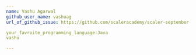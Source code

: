 ```yaml
---
name: Vashu Agarwal
github_user_name: vashuag
url_of_github_issue: https://github.com/scaleracademy/scaler-september-open-source-challenge/issues/425

your_favroite_programming_language:Java
vashu

---
```

